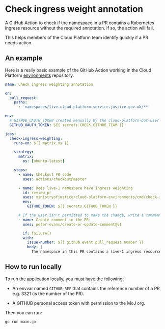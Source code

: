 # Check ingress weight annotation

A GitHub Action to check if the namespace in a PR contains a Kubernetes ingress resource without the required annotation. If so, the action will fail.

This helps members of the Cloud Platform team identify quickly if a PR needs action.

## An example

Here is a really basic example of the GitHub Action working in the Cloud Platform [environments](https://github.com/ministryofjustice/cloud-platform-environments/) repository.

```yaml
name: Check ingress weighting annotation

on:
  pull_request:
    paths:
      - 'namespaces/live.cloud-platform.service.justice.gov.uk/**'

env:
  # GITHUB_OAUTH_TOKEN created manually by the cloud-platform-bot-user in last pass.
  GITHUB_OAUTH_TOKEN: ${{ secrets.CHECK_GITHUB_TEAM }}

jobs:
  check-ingress-weighting:
    runs-on: ${{ matrix.os }}

    strategy:
      matrix:
        os: [ubuntu-latest]

    steps:
      - name: Checkout PR code
        uses: actions/checkout@master

      - name: Does live-1 namespace have ingress weighting
        id: review_pr
        uses: ministryofjustice/cloud-platform-environments/cmd/check-ingress@main
        env:
          GITHUB_TOKEN: ${{ secrets.GITHUB_TOKEN }}

      # If the user isn't permitted to make the change, write a comment in the issue.
      - name: Create comment in the PR
        uses: peter-evans/create-or-update-comment@v1

        if: failure()
        with:
          issue-number: ${{ github.event.pull_request.number }}
          body: |
            The namespace in this PR contains a live-1 ingress resource that doesn't have the correct weighting annotation.
```

## How to run locally

To run the application locally, you must have the following:

- An envvar named `GITHUB_REF` that contains the reference number of a PR e.g. 3321 (is the number of the PR).

- A GITHUB personal access token with permission to the MoJ org.

Then you can run:

```bash
go run main.go
```
